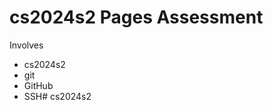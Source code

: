 cs2024s2 Pages Assessment
=====================

Involves
 * cs2024s2
 * git
 * GitHub
 * SSH# cs2024s2
